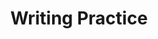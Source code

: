 ---
title: Writing Practice

source:
- title: Common Core Basics
  subject: Social Studies
  chapter: 1
  toc_type: Lesson Review
  toc_number: 1.1
  pages: 18 - 25

layout: cc_review
---